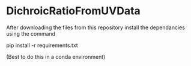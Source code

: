 # DichroicRatioFromUVData

After downloading the files from this repository install the dependancies using the command

pip install -r requirements.txt

(Best to do this in a conda environment)

